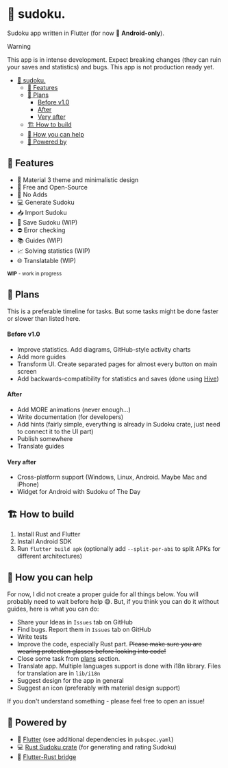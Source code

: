 # 🔢 sudoku.

Sudoku app written in Flutter (for now 📱 **Android-only**).

> [!WARNING]
> This app is in intense development. Expect breaking changes (they can ruin your saves and statistics) and bugs. This app is not production ready yet.

<!--toc:start-->
- [🔢 sudoku.](#🔢-sudoku)
  - [👀 Features](#👀-features)
  - [📆 Plans](#📆-plans)
      - [Before v1.0](#before-v10)
      - [After](#after)
      - [Very after](#very-after)
  - [🏗️ How to build](#🏗️-how-to-build)
  - [🫵 How you can help](#🫵-how-you-can-help)
  - [💪 Powered by](#💪-powered-by)
<!--toc:end-->

## 👀 Features

* 🎨 Material 3 theme and minimalistic design
* 🎁 Free and Open-Source
* 🚫 No Adds
* 💻 Generate Sudoku 
* 📥 Import Sudoku
* 💾 Save Sudoku (WIP)
* ⛔ Error checking
* 📚 Guides (WIP)
* 📈 Solving statistics (WIP)
* 🌐 Translatable (WIP)

<sub> **WIP** - work in progress </sub>

## 📆 Plans

This is a preferable timeline for tasks. But some tasks might be done faster or slower than listed here.

#### Before v1.0

* Improve statistics. Add diagrams, GitHub-style activity charts
* Add more guides
* Transform UI. Create separated pages for almost every button on main screen
* Add backwards-compatibility for statistics and saves (done using [Hive](https://pub.dev/packages/hive))

#### After

* Add MORE animations (never enough...)
* Write documentation (for developers)
* Add hints (fairly simple, everything is already in Sudoku crate, just need to connect it to the UI part)
* Publish somewhere
* Translate guides

#### Very after

* Cross-platform support (Windows, Linux, Android. Maybe Mac and iPhone)
* Widget for Android with Sudoku of The Day

## 🏗️ How to build

1. Install Rust and Flutter
2. Install Android SDK
3. Run `flutter build apk` (optionally add `--split-per-abi` to split APKs for different architectures)

## 🫵 How you can help

For now, I did not create a proper guide for all things below. You will probably need to wait before help 😅. But, if you think you can do it without guides, here is what you can do:

* Share your Ideas in `Issues` tab on GitHub
* Find bugs. Report them in `Issues` tab on GitHub
* Write tests
* Improve the code, especially Rust part. ~~Please make sure you are wearing protection glasses before looking into code!~~
* Close some task from [plans](#📆-plans) section.
* Translate app. Multiple languages support is done with i18n library. Files for translation are in `lib/i18n`
* Suggest design for the app in general
* Suggest an icon (preferably with material design support)

If you don't understand something - please feel free to open an issue!

## 💪 Powered by

* 🎨 [Flutter](https://flutter.dev) (see additional dependencies in `pubspec.yaml`)
* 💻 [Rust Sudoku crate](https://crates.io/crates/sudoku) (for generating and rating Sudoku)
* 🌉 [Flutter-Rust bridge](https://pub.dev/packages/flutter_rust_bridge)

